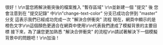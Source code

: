 很好！\r\n當您將解決衝突後的檔案推入 "暫存區域" \r\n並新建一個 "提交" 後
您會注意到在 "提交記錄" 中\r\n"change-text-color" 分支已成功合併到 "master" 分支
這表示我們已經成功完成一次 "解決合併衝突" 流程
現在，網頁中顯示的是橙色文字\r\n這個顏色更適合在網頁中使用\r\n代表我們達成了模擬背景的主要目標
接下來，為了讓您更加熟悉 "解決合併衝突" 的流程\r\n請試著解決下一個模擬背景中的問題吧！\r\n加油！